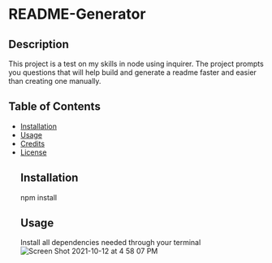 # README-Generator
  ## Description
  This project is a test on my skills in node using inquirer. The project prompts you questions that will help build and generate a readme faster and easier than creating one manually.
  ## Table of Contents
- [Installation](#installation)
- [Usage](#usage)
- [Credits](#credits)
- [License](#license)
  ## Installation
  npm install
  ## Usage
  Install all dependencies needed through your terminal
![Screen Shot 2021-10-12 at 4 58 07 PM](https://user-images.githubusercontent.com/78561316/137044713-375ad616-b31d-4b1f-98ea-99c687e1c1c9.png)
